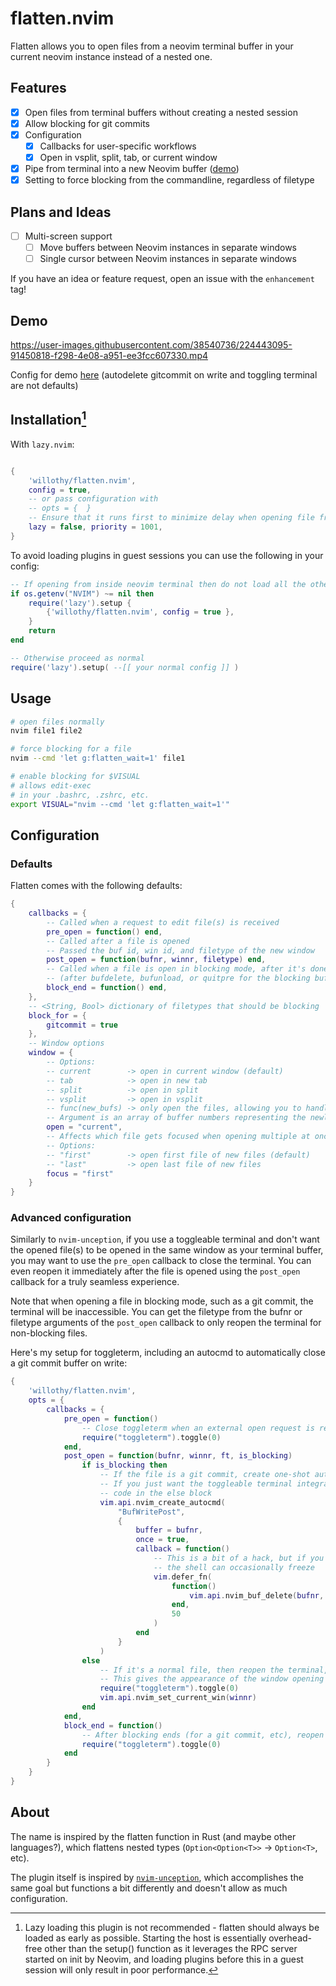 # flatten.nvim

Flatten allows you to open files from a neovim terminal buffer in your current neovim instance instead of a nested one.

## Features

- [X] Open files from terminal buffers without creating a nested session
- [X] Allow blocking for git commits
- [X] Configuration
    - [X] Callbacks for user-specific workflows
    - [X] Open in vsplit, split, tab, or current window
- [X] Pipe from terminal into a new Neovim buffer ([demo](https://user-images.githubusercontent.com/38540736/225779817-ed7efea8-9108-4f28-983f-1a889d32826f.mp4))
- [X] Setting to force blocking from the commandline, regardless of filetype

## Plans and Ideas

- [ ] Multi-screen support
    - [ ] Move buffers between Neovim instances in separate windows
    - [ ] Single cursor between Neovim instances in separate windows

If you have an idea or feature request, open an issue with the `enhancement` tag!

## Demo

https://user-images.githubusercontent.com/38540736/224443095-91450818-f298-4e08-a951-ee3fcc607330.mp4


Config for demo [here](#advanced-configuration) (autodelete gitcommit on write and toggling terminal are not defaults)


## Installation[^1]

With `lazy.nvim`:

```lua

{
    'willothy/flatten.nvim',
    config = true,
    -- or pass configuration with
    -- opts = {  }
    -- Ensure that it runs first to minimize delay when opening file from terminal
    lazy = false, priority = 1001,
}

```


To avoid loading plugins in guest sessions you can use the following in your config:
```lua
-- If opening from inside neovim terminal then do not load all the other plugins
if os.getenv("NVIM") ~= nil then
    require('lazy').setup {
        {'willothy/flatten.nvim', config = true },
    }
    return
end

-- Otherwise proceed as normal
require('lazy').setup( --[[ your normal config ]] )
```

## Usage

```zsh
# open files normally
nvim file1 file2

# force blocking for a file
nvim --cmd 'let g:flatten_wait=1' file1

# enable blocking for $VISUAL 
# allows edit-exec
# in your .bashrc, .zshrc, etc.
export VISUAL="nvim --cmd 'let g:flatten_wait=1'"
```

## Configuration

### Defaults

Flatten comes with the following defaults:

```lua
{
    callbacks = {
        -- Called when a request to edit file(s) is received
        pre_open = function() end,
        -- Called after a file is opened
        -- Passed the buf id, win id, and filetype of the new window
        post_open = function(bufnr, winnr, filetype) end,
        -- Called when a file is open in blocking mode, after it's done blocking
        -- (after bufdelete, bufunload, or quitpre for the blocking buffer)
        block_end = function() end,
    },
    -- <String, Bool> dictionary of filetypes that should be blocking
    block_for = {
        gitcommit = true
    },
    -- Window options
    window = {
        -- Options:
        -- current        -> open in current window (default)
        -- tab            -> open in new tab
        -- split          -> open in split
        -- vsplit         -> open in vsplit
        -- func(new_bufs) -> only open the files, allowing you to handle window opening yourself. 
        -- Argument is an array of buffer numbers representing the newly opened files.
        open = "current",
        -- Affects which file gets focused when opening multiple at once
        -- Options:
        -- "first"        -> open first file of new files (default)
        -- "last"         -> open last file of new files
        focus = "first"
    }
}
```

### Advanced configuration

Similarly to `nvim-unception`, if you use a toggleable terminal and don't want the opened file(s) to be opened in the same window as your terminal buffer, you may want to use the `pre_open` callback to close the terminal. You can even reopen it immediately after the file is opened using the `post_open` callback for a truly seamless experience. 

Note that when opening a file in blocking mode, such as a git commit, the terminal will be inaccessible. You can get the filetype from the bufnr or filetype arguments of the `post_open` callback to only reopen the terminal for non-blocking files.

Here's my setup for toggleterm, including an autocmd to automatically close a git commit buffer on write:

```lua
{
    'willothy/flatten.nvim',
    opts = {
        callbacks = {
            pre_open = function()
                -- Close toggleterm when an external open request is received
                require("toggleterm").toggle(0)
            end,
            post_open = function(bufnr, winnr, ft, is_blocking)
                if is_blocking then
                    -- If the file is a git commit, create one-shot autocmd to delete it on write
                    -- If you just want the toggleable terminal integration, ignore this bit and only use the
                    -- code in the else block
                    vim.api.nvim_create_autocmd(
                        "BufWritePost",
                        {
                            buffer = bufnr,
                            once = true,
                            callback = function()
                                -- This is a bit of a hack, but if you run bufdelete immediately 
                                -- the shell can occasionally freeze
                                vim.defer_fn(
                                    function()
                                        vim.api.nvim_buf_delete(bufnr, {})
                                    end,
                                    50
                                )
                            end
                        }
                    )
                else
                    -- If it's a normal file, then reopen the terminal, then switch back to the newly opened window
                    -- This gives the appearance of the window opening independently of the terminal
                    require("toggleterm").toggle(0)
                    vim.api.nvim_set_current_win(winnr)
                end
            end,
            block_end = function()
                -- After blocking ends (for a git commit, etc), reopen the terminal
                require("toggleterm").toggle(0)
            end
        }
    }
}

```

## About

The name is inspired by the flatten function in Rust (and maybe other languages?), which flattens nested types (`Option<Option<T>>` -> `Option<T>`, etc).

The plugin itself is inspired by [`nvim-unception`](https://github.com/samjwill/nvim-unception), which accomplishes the same goal but functions a bit differently and doesn't allow as much configuration.

[^1]: Lazy loading this plugin is not recommended - flatten should always be loaded as early as possible. Starting the host is essentially overhead-free other than the setup() function as it leverages the RPC server started on init by Neovim, and loading plugins before this in a guest session will only result in poor performance. 
